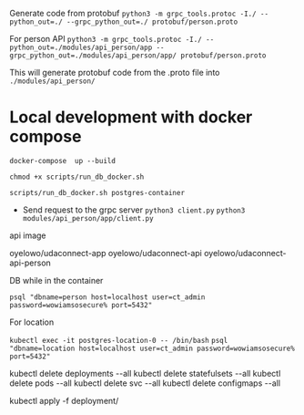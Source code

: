 Generate code from protobuf
`python3 -m grpc_tools.protoc -I./ --python_out=./ --grpc_python_out=./ protobuf/person.proto`

For  person API
`python3 -m grpc_tools.protoc -I./ --python_out=./modules/api_person/app --grpc_python_out=./modules/api_person/app/ protobuf/person.proto`

This will generate protobuf code from the .proto file into `./modules/api_person/`


# Local development with docker compose
`docker-compose  up --build`

`chmod +x scripts/run_db_docker.sh`


`scripts/run_db_docker.sh postgres-container`


- Send request to the grpc server 
  `python3 client.py`
  `python3 modules/api_person/app/client.py`



api image

oyelowo/udaconnect-app
oyelowo/udaconnect-api
oyelowo/udaconnect-api-person



DB
while in the container

`psql "dbname=person host=localhost user=ct_admin password=wowiamsosecure% port=5432"`


For location 

`kubectl exec -it postgres-location-0 -- /bin/bash`
`psql "dbname=location host=localhost user=ct_admin password=wowiamsosecure% port=5432"`




kubectl delete deployments --all 
kubectl delete statefulsets --all
kubectl delete pods --all 
kubectl delete svc --all 
kubectl delete configmaps --all 

 kubectl apply -f deployment/  
